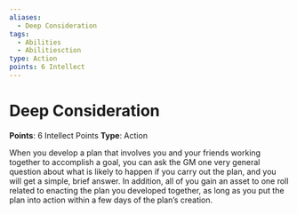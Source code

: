 ```yaml
---
aliases:
  - Deep Consideration
tags:
  - Abilities
  - Abilitiesction
type: Action
points: 6 Intellect
---
```


# Deep Consideration

**Points**: 6 Intellect Points
**Type**: Action

When you develop a plan that involves you and your friends working together to accomplish a goal, you can ask the GM one very general question about what is likely to happen if you carry out the plan, and you will get a simple, brief answer. In addition, all of you gain an asset to one roll related to enacting the plan you developed together, as long as you put the plan into action within a few days of the plan’s creation.
